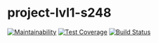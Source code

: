# project-lvl1-s248
[![Maintainability](https://api.codeclimate.com/v1/badges/a99a88d28ad37a79dbf6/maintainability)](https://codeclimate.com/github/baur/project-lvl1-s248/maintainability) [![Test Coverage](https://api.codeclimate.com/v1/badges/a99a88d28ad37a79dbf6/test_coverage)](https://codeclimate.com/github/baur/project-lvl1-s248/maintainability) [![Build Status](https://travis-ci.org/baur/project-lvl1-s248.svg?branch=master)](https://travis-ci.org/baur/project-lvl1-s248)

